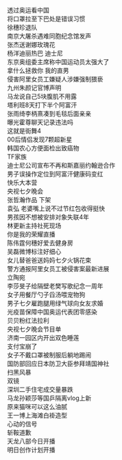 透过奥运看中国  
将口罩拉至下巴处是错误习惯  
徐穗珍退队  
南京大屠杀遇难同胞纪念馆发声  
张杰送谢娜玫瑰花  
杨洋迪丽热巴 迪士尼  
东京奥组委主席称中国运动员太强大了  
拿什么拯救你 我的直男  
侵害阿里女员工嫌疑人涉嫌强制猥亵  
九州朱颜记官博声明  
马龙说自己5块腹肌不用露  
塔利班8天打下半个阿富汗  
张雨绮李柄熹凑到毛毯后面亲亲  
曝光霍尊聊天记录违法吗  
这就是街舞4  
00后情侣发现7颗超新星  
韩国农心方便面检出致癌物  
TF家族  
迪士尼公司宣布不再和斯嘉丽约翰逊合作  
男子误操作定位到阿富汗健康码变红  
快乐大本营  
央视七夕晚会  
张哲瀚作品 下架  
袁弘 老婆嘴上说不过节红包收得挺快  
男孩因不想被安排对象失联4年  
林更新主持社死现场  
你是我的荣耀直播  
陈伟霆何穗好爱去健身房  
吴磊微博标注好细心  
女儿替爸爸送妈妈七夕火锅花束  
警方通报阿里女员工被侵害案最新进展  
立陶宛  
李莎旻子给隔壁老樊写歌纪念一周年  
女子用餐厅勺子舀汤喂宠物狗  
男子七夕雇跑腿用绿气球向女友求婚  
光疫苗保障中国奥运代表团零感染  
贝贝粉红法拉利  
央视七夕晚会节目单  
济南一园区内开出双色睡莲  
支付宝崩了  
女子不戴口罩被制服后躺地踢闹  
国防部回应日本防卫大臣参拜靖国神社  
扫黑风暴  
双镜  
深圳二手住宅成交量暴跌  
马龙孙颖莎等国乒隔离vlog上新  
原来猫咪可以这么油腻  
王一博上海滩白褂造型  
心动的信号  
斩鞍道歉  
天龙八部今日开播  
明日创作计划开播  
